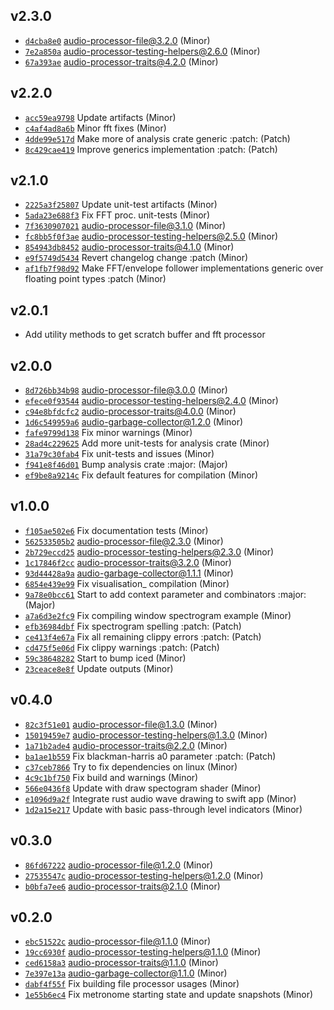 ## v2.3.0

* [`d4cba8e0`](https://github.com/yamadapc/augmented-audio/commits/d4cba8e0) audio-processor-file@3.2.0 (Minor)
* [`7e2a850a`](https://github.com/yamadapc/augmented-audio/commits/7e2a850a) audio-processor-testing-helpers@2.6.0 (Minor)
* [`67a393ae`](https://github.com/yamadapc/augmented-audio/commits/67a393ae) audio-processor-traits@4.2.0 (Minor)

## v2.2.0

* [`acc59ea9798`](https://github.com/yamadapc/augmented-audio/commits/acc59ea9798) Update artifacts (Minor)
* [`c4af4ad8a6b`](https://github.com/yamadapc/augmented-audio/commits/c4af4ad8a6b) Minor fft fixes (Minor)
* [`4dde99e517d`](https://github.com/yamadapc/augmented-audio/commits/4dde99e517d) Make more of analysis crate generic :patch: (Patch)
* [`8c429cae419`](https://github.com/yamadapc/augmented-audio/commits/8c429cae419) Improve generics implementation :patch: (Patch)

## v2.1.0

* [`2225a3f25807`](https://github.com/yamadapc/augmented-audio/commits/2225a3f25807) Update unit-test artifacts (Minor)
* [`5ada23e688f3`](https://github.com/yamadapc/augmented-audio/commits/5ada23e688f3) Fix FFT proc. unit-tests (Minor)
* [`7f3630907021`](https://github.com/yamadapc/augmented-audio/commits/7f3630907021) audio-processor-file@3.1.0 (Minor)
* [`fc8bb5f0f3ae`](https://github.com/yamadapc/augmented-audio/commits/fc8bb5f0f3ae) audio-processor-testing-helpers@2.5.0 (Minor)
* [`854943db8452`](https://github.com/yamadapc/augmented-audio/commits/854943db8452) audio-processor-traits@4.1.0 (Minor)
* [`e9f5749d5434`](https://github.com/yamadapc/augmented-audio/commits/e9f5749d5434) Revert changelog change :patch (Minor)
* [`af1fb7f98d92`](https://github.com/yamadapc/augmented-audio/commits/af1fb7f98d92) Make FFT/envelope follower implementations generic over floating point types :patch (Minor)

## v2.0.1

* Add utility methods to get scratch buffer and fft processor

## v2.0.0

* [`8d726bb34b98`](https://github.com/yamadapc/augmented-audio/commits/8d726bb34b98) audio-processor-file@3.0.0 (Minor)
* [`efece0f93544`](https://github.com/yamadapc/augmented-audio/commits/efece0f93544) audio-processor-testing-helpers@2.4.0 (Minor)
* [`c94e8bfdcfc2`](https://github.com/yamadapc/augmented-audio/commits/c94e8bfdcfc2) audio-processor-traits@4.0.0 (Minor)
* [`1d6c549959a6`](https://github.com/yamadapc/augmented-audio/commits/1d6c549959a6) audio-garbage-collector@1.2.0 (Minor)
* [`fafe9799d138`](https://github.com/yamadapc/augmented-audio/commits/fafe9799d138) Fix minor warnings (Minor)
* [`28ad4c229625`](https://github.com/yamadapc/augmented-audio/commits/28ad4c229625) Add more unit-tests for analysis crate (Minor)
* [`31a79c30fab4`](https://github.com/yamadapc/augmented-audio/commits/31a79c30fab4) Fix unit-tests and issues (Minor)
* [`f941e8f46d01`](https://github.com/yamadapc/augmented-audio/commits/f941e8f46d01) Bump analysis crate :major: (Major)
* [`ef9be8a9214c`](https://github.com/yamadapc/augmented-audio/commits/ef9be8a9214c) Fix default features for compilation (Minor)

## v1.0.0

* [`f105ae502e6`](https://github.com/yamadapc/augmented-audio/commits/f105ae502e6) Fix documentation tests (Minor)
* [`562533505b2`](https://github.com/yamadapc/augmented-audio/commits/562533505b2) audio-processor-file@2.3.0 (Minor)
* [`2b729eccd25`](https://github.com/yamadapc/augmented-audio/commits/2b729eccd25) audio-processor-testing-helpers@2.3.0 (Minor)
* [`1c17846f2cc`](https://github.com/yamadapc/augmented-audio/commits/1c17846f2cc) audio-processor-traits@3.2.0 (Minor)
* [`93d44428a9a`](https://github.com/yamadapc/augmented-audio/commits/93d44428a9a) audio-garbage-collector@1.1.1 (Minor)
* [`6854e439e99`](https://github.com/yamadapc/augmented-audio/commits/6854e439e99) Fix visualisation_ compilation (Minor)
* [`9a78e0bcc61`](https://github.com/yamadapc/augmented-audio/commits/9a78e0bcc61) Start to add context parameter and combinators :major: (Major)
* [`a7a6d3e2fc9`](https://github.com/yamadapc/augmented-audio/commits/a7a6d3e2fc9) Fix compiling window spectrogram example (Minor)
* [`efb36984dbf`](https://github.com/yamadapc/augmented-audio/commits/efb36984dbf) Fix spectrogram spelling :patch: (Patch)
* [`ce413f4e67a`](https://github.com/yamadapc/augmented-audio/commits/ce413f4e67a) Fix all remaining clippy errors :patch: (Patch)
* [`cd475f5e06d`](https://github.com/yamadapc/augmented-audio/commits/cd475f5e06d) Fix clippy warnings :patch: (Patch)
* [`59c38648282`](https://github.com/yamadapc/augmented-audio/commits/59c38648282) Start to bump iced (Minor)
* [`23ceace8e8f`](https://github.com/yamadapc/augmented-audio/commits/23ceace8e8f) Update outputs (Minor)

## v0.4.0

* [`82c3f51e01`](https://github.com/yamadapc/augmented-audio/commits/82c3f51e01) audio-processor-file@1.3.0 (Minor)
* [`15019459e7`](https://github.com/yamadapc/augmented-audio/commits/15019459e7) audio-processor-testing-helpers@1.3.0 (Minor)
* [`1a71b2ade4`](https://github.com/yamadapc/augmented-audio/commits/1a71b2ade4) audio-processor-traits@2.2.0 (Minor)
* [`ba1ae1b559`](https://github.com/yamadapc/augmented-audio/commits/ba1ae1b559) Fix blackman-harris a0 parameter :patch: (Patch)
* [`c37ceb7866`](https://github.com/yamadapc/augmented-audio/commits/c37ceb7866) Try to fix dependencies on linux (Minor)
* [`4c9c1bf750`](https://github.com/yamadapc/augmented-audio/commits/4c9c1bf750) Fix build and warnings (Minor)
* [`566e0436f8`](https://github.com/yamadapc/augmented-audio/commits/566e0436f8) Update with draw spectogram shader (Minor)
* [`e1096d9a2f`](https://github.com/yamadapc/augmented-audio/commits/e1096d9a2f) Integrate rust audio wave drawing to swift app (Minor)
* [`1d2a15e217`](https://github.com/yamadapc/augmented-audio/commits/1d2a15e217) Update with basic pass-through level indicators (Minor)

## v0.3.0

* [`86fd67222`](https://github.com/yamadapc/augmented-audio/commits/86fd67222) audio-processor-file@1.2.0 (Minor)
* [`27535547c`](https://github.com/yamadapc/augmented-audio/commits/27535547c) audio-processor-testing-helpers@1.2.0 (Minor)
* [`b0bfa7ee6`](https://github.com/yamadapc/augmented-audio/commits/b0bfa7ee6) audio-processor-traits@2.1.0 (Minor)

## v0.2.0

* [`ebc51522c`](https://github.com/yamadapc/augmented-audio/commits/ebc51522c) audio-processor-file@1.1.0 (Minor)
* [`19cc6930f`](https://github.com/yamadapc/augmented-audio/commits/19cc6930f) audio-processor-testing-helpers@1.1.0 (Minor)
* [`ced6158a3`](https://github.com/yamadapc/augmented-audio/commits/ced6158a3) audio-processor-traits@1.1.0 (Minor)
* [`7e397e13a`](https://github.com/yamadapc/augmented-audio/commits/7e397e13a) audio-garbage-collector@1.1.0 (Minor)
* [`dabf4f55f`](https://github.com/yamadapc/augmented-audio/commits/dabf4f55f) Fix building file processor usages (Minor)
* [`1e55b6ec4`](https://github.com/yamadapc/augmented-audio/commits/1e55b6ec4) Fix metronome starting state and update snapshots (Minor)

